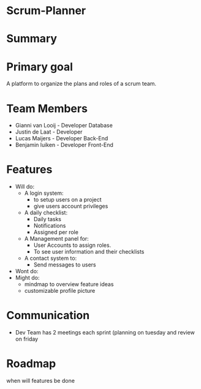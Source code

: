 # Scrum-Planner

# Summary

# Primary goal
  A platform to organize the plans and roles of a scrum team.

# Team Members
  * Gianni van Looij - Developer Database
  * Justin de Laat - Developer
  * Lucas Maijers - Developer Back-End
  * Benjamin luiken - Developer Front-End

# Features
  * Will do: 
    * A login system:
      * to setup users on a project
      * give users account privileges
    * A daily checklist:
      * Daily tasks
      * Notifications
      * Assigned per role
    * A Management panel for:
      * User Accounts to assign roles.
      * To see user information and their checklists
    * A contact system to:
      * Send messages to users
  * Wont do:
  * Might do:
    * mindmap to overview feature ideas 
    * customizable profile picture

# Communication
  * Dev Team has 2 meetings each sprint (planning on tuesday and review on friday

# Roadmap
  when will features be done
